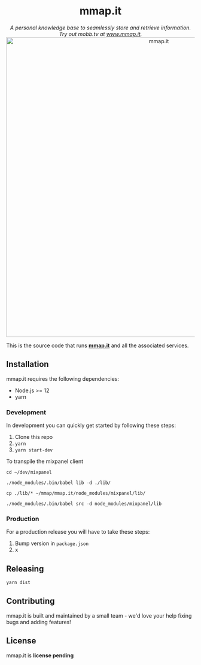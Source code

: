 <p align="center">
<h1 align="center">mmap.it</h1> 
</p>

<p align="center">
<i>A personal knowledge base to seamlessly store and retrieve information.<br/>Try out mobb.tv at <a href="https://www.mmap.it">www.mmap.it</a>.</i>
<br/>
  <img src="https://user-images.githubusercontent.com/8173045/78063441-35812e80-735e-11ea-94ec-8f02fcaf941c.png" alt="mmap.it" width="800" />
</p>

This is the source code that runs [**mmap.it**](https://mmap.it) and all the associated services. 


## Installation

mmap.it requires the following dependencies:

- Node.js >= 12
- yarn



### Development

In development you can quickly get started by following these steps:

1. Clone this repo
2. `yarn`
3. `yarn start-dev`

To transpile the mixpanel client

```
cd ~/dev/mixpanel

./node_modules/.bin/babel lib -d ./lib/

cp ./lib/* ~/mmap/mmap.it/node_modules/mixpanel/lib/
```

```./node_modules/.bin/babel src -d node_modules/mixpanel/lib```



### Production

For a production release you will have to take these steps:

1. Bump version in `package.json`
2. x



## Releasing
```bash
yarn dist
```



## Contributing

mmap.it is built and maintained by a small team - we'd love your help fixing bugs and adding features!



## License

mmap.it is **license pending**

